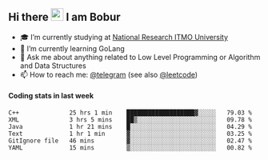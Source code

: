 ## Hi there <img src="https://media.giphy.com/media/hvRJCLFzcasrR4ia7z/giphy.gif" width="25px" height="25px"> I am Bobur

- :mortar_board: I’m currently studying at [National Research ITMO University](https://itmo.ru/)
- :seedling: I’m currently learning GoLang
- :speech_balloon: Ask me about anything related to Low Level Programming or Algorithm and Data Structures
- :mailbox: How to reach me: [@telegram](https://t.me/octoant) (see also [@leetcode](https://leetcode.com/octoant/))    

#### Coding stats in last week

<!--START_SECTION:waka-->

```text
C++              25 hrs 1 min    ███████████████████▓░░░░░   79.03 %
XML              3 hrs 5 mins    ██▒░░░░░░░░░░░░░░░░░░░░░░   09.78 %
Java             1 hr 21 mins    █░░░░░░░░░░░░░░░░░░░░░░░░   04.29 %
Text             1 hr 1 min      ▓░░░░░░░░░░░░░░░░░░░░░░░░   03.25 %
GitIgnore file   46 mins         ▓░░░░░░░░░░░░░░░░░░░░░░░░   02.47 %
YAML             15 mins         ▒░░░░░░░░░░░░░░░░░░░░░░░░   00.82 %
```

<!--END_SECTION:waka-->
